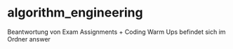 # algorithm_engineering

Beantwortung von Exam Assignments + Coding Warm Ups befindet sich im Ordner answer
